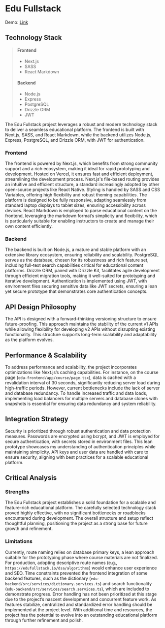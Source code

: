 # Edu Fullstack

Demo: [Link](https://edu-fullstack.vercel.app)

## Technology Stack

> #### Frontend
> - Next.js
> - SASS
> - React Markdown
> #### Backend
> - Node.js
> - Express
> - PostgreSQL
> - Drizzle ORM
> - JWT

The Edu Fullstack project leverages a robust and modern technology stack to deliver a seamless educational platform. The frontend is built with Next.js, SASS, and React Markdown, while the backend utilizes Node.js, Express, PostgreSQL, and Drizzle ORM, with JWT for authentication.

### Frontend

The frontend is powered by Next.js, which benefits from strong community support and a rich ecosystem, making it ideal for rapid prototyping and development. Hosted on Vercel, it ensures fast and efficient deployment, streamlining the development process. Next.js's file-based routing provides an intuitive and efficient structure, a standard increasingly adopted by other open-source projects like React Native. Styling is handled by SASS and CSS Variables, offering high flexibility and robust theming capabilities. The platform is designed to be fully responsive, adapting seamlessly from standard laptop displays to tablet sizes, ensuring accessibility across devices. React Markdown is employed to parse educational content on the frontend, leveraging the markdown format’s simplicity and flexibility, which is particularly suitable for enabling instructors to create and manage their own content efficiently.

### Backend

The backend is built on Node.js, a mature and stable platform with an extensive library ecosystem, ensuring reliability and scalability. PostgreSQL serves as the database, chosen for its robustness and rich feature set, including full-text search capabilities critical for educational content platforms. Drizzle ORM, paired with Drizzle Kit, facilitates agile development through efficient migration tools, making it well-suited for prototyping and iterative development. Authentication is implemented using JWT, with environment files securing sensitive data like JWT secrets, ensuring a lean yet secure prototype that demonstrates core authentication concepts.

## API Design Philosophy

The API is designed with a forward-thinking versioning structure to ensure future-proofing. This approach maintains the stability of the current v1 APIs while allowing flexibility for developing v2 APIs without disrupting existing functionality. This structure supports long-term scalability and adaptability as the platform evolves.

## Performance & Scalability

To address performance and scalability, the project incorporates optimizations like Next.js’s caching capabilities. For instance, on the course page (`edu-frontend/app/course/page.tsx`), data is cached with a revalidation interval of 30 seconds, significantly reducing server load during high-traffic periods. However, current bottlenecks include the lack of server and database redundancy. To handle increased traffic and data loads, implementing load balancers for multiple servers and database clones with snapshots is essential for ensuring data redundancy and system reliability.

## Integration Strategy

Security is prioritized through robust authentication and data protection measures. Passwords are encrypted using bcrypt, and JWT is employed for secure authentication, with secrets stored in environment files. This lean prototype showcases my understanding of authentication principles while maintaining simplicity. API keys and user data are handled with care to ensure security, aligning with best practices for a scalable educational platform.

## Critical Analysis

### Strengths

The Edu Fullstack project establishes a solid foundation for a scalable and feature-rich educational platform. The carefully selected technology stack proved highly effective, with no significant bottlenecks or roadblocks encountered during development. The overall structure and setup reflect thoughtful planning, positioning the project as a strong base for future growth and refinement.

### Limitations

Currently, route naming relies on database primary keys, a lean approach suitable for the prototyping phase where course materials are not finalized. For production, adopting descriptive route names (e.g., `https://edufullstack.io/dsa/algorithms`) would enhance user experience and SEO. Time constraints prevented the frontend integration of some backend features, such as the dictionary (`edu-backend/src/services/dictionary.services.ts`) and search functionality (`edu-backend/src/services/search.services.ts`), which are included to demonstrate progress. Error handling has not been prioritized at this stage due to the project’s nascent development and concurrent feature work. As features stabilize, centralized and standardized error handling should be implemented at the project level. With additional time and resources, the project has the potential to evolve into an outstanding educational platform through further refinement and polish.